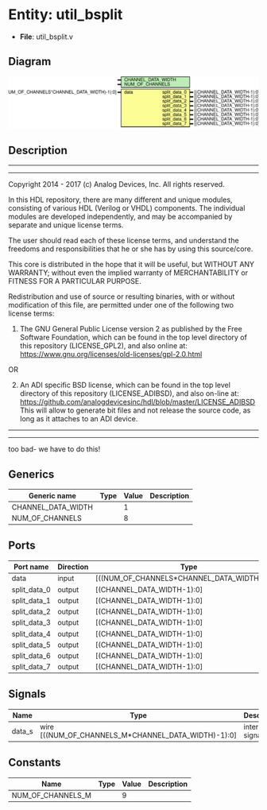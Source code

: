 # Entity: util_bsplit

- **File**: util_bsplit.v
## Diagram

![Diagram](util_bsplit.svg "Diagram")
## Description

 ***************************************************************************
 ***************************************************************************
 Copyright 2014 - 2017 (c) Analog Devices, Inc. All rights reserved.

 In this HDL repository, there are many different and unique modules, consisting
 of various HDL (Verilog or VHDL) components. The individual modules are
 developed independently, and may be accompanied by separate and unique license
 terms.

 The user should read each of these license terms, and understand the
 freedoms and responsibilities that he or she has by using this source/core.

 This core is distributed in the hope that it will be useful, but WITHOUT ANY
 WARRANTY; without even the implied warranty of MERCHANTABILITY or FITNESS FOR
 A PARTICULAR PURPOSE.

 Redistribution and use of source or resulting binaries, with or without modification
 of this file, are permitted under one of the following two license terms:

   1. The GNU General Public License version 2 as published by the
      Free Software Foundation, which can be found in the top level directory
      of this repository (LICENSE_GPL2), and also online at:
      <https://www.gnu.org/licenses/old-licenses/gpl-2.0.html>

 OR

   2. An ADI specific BSD license, which can be found in the top level directory
      of this repository (LICENSE_ADIBSD), and also on-line at:
      https://github.com/analogdevicesinc/hdl/blob/master/LICENSE_ADIBSD
      This will allow to generate bit files and not release the source code,
      as long as it attaches to an ADI device.

 ***************************************************************************
 ***************************************************************************
 too bad- we have to do this!

## Generics

| Generic name       | Type | Value | Description |
| ------------------ | ---- | ----- | ----------- |
| CHANNEL_DATA_WIDTH |      | 1     |             |
| NUM_OF_CHANNELS    |      | 8     |             |
## Ports

| Port name    | Direction | Type                                         | Description |
| ------------ | --------- | -------------------------------------------- | ----------- |
| data         | input     | [((NUM_OF_CHANNELS*CHANNEL_DATA_WIDTH)-1):0] |             |
| split_data_0 | output    | [(CHANNEL_DATA_WIDTH-1):0]                   |             |
| split_data_1 | output    | [(CHANNEL_DATA_WIDTH-1):0]                   |             |
| split_data_2 | output    | [(CHANNEL_DATA_WIDTH-1):0]                   |             |
| split_data_3 | output    | [(CHANNEL_DATA_WIDTH-1):0]                   |             |
| split_data_4 | output    | [(CHANNEL_DATA_WIDTH-1):0]                   |             |
| split_data_5 | output    | [(CHANNEL_DATA_WIDTH-1):0]                   |             |
| split_data_6 | output    | [(CHANNEL_DATA_WIDTH-1):0]                   |             |
| split_data_7 | output    | [(CHANNEL_DATA_WIDTH-1):0]                   |             |
## Signals

| Name   | Type                                                | Description        |
| ------ | --------------------------------------------------- | ------------------ |
| data_s | wire [((NUM_OF_CHANNELS_M*CHANNEL_DATA_WIDTH)-1):0] |  internal signals  |
## Constants

| Name              | Type | Value | Description |
| ----------------- | ---- | ----- | ----------- |
| NUM_OF_CHANNELS_M |      | 9     |             |
